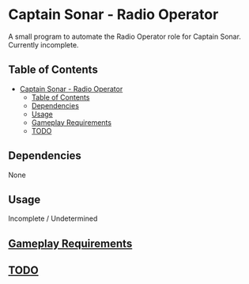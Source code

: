# Captain Sonar - Radio Operator

A small program to automate the Radio Operator role for Captain Sonar.  Currently incomplete.

## Table of Contents

- [Captain Sonar - Radio Operator](#captain-sonar---radio-operator)
  - [Table of Contents](#table-of-contents)
  - [Dependencies](#dependencies)
  - [Usage](#usage)
  - [Gameplay Requirements](#gameplay-requirements)
  - [TODO](#todo)


## Dependencies

None

## Usage

Incomplete / Undetermined

## [Gameplay Requirements](gameplay_requirements.md)

## [TODO](TODO.md)